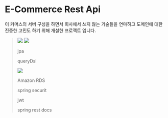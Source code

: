  E-Commerce Rest Api
 ===========

이 커머스의 서버 구성을 하면서 회사에서 쓰지 않는 기술들을 연마하고 도메인에 대한 진중한 고민도 하기 위해 개설한 프로젝트 입니다.


 > <img src="https://img.shields.io/badge/Spring Boot-6DB33F?style=for-the-badge&logo=Spring Boot&logoColor=black">
 > 
 > <img src="https://img.shields.io/badge/Gradle-02303A?style=for-the-badge&logo=Gradle&logoColor=white">
 > 
 > jpa
 > 
 > queryDsl
 > 
 > <img src="https://img.shields.io/badge/MariaDB-003545?style=for-the-badge&logo=MariaDB&logoColor=white">
 > 
 > Amazon RDS
 > 
 > spring securit
 > 
 > jwt
 > 
 > spring rest docs
